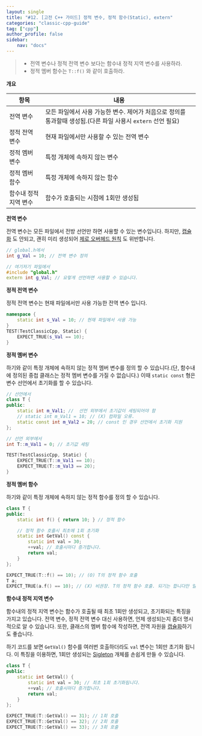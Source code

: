 ```yaml
---
layout: single
title: "#12. [고전 C++ 가이드] 정적 변수, 정적 함수(Static), extern"
categories: "classic-cpp-guide"
tag: ["cpp"]
author_profile: false
sidebar: 
    nav: "docs"
---
```


> * 전역 변수나 정적 전역 변수 보다는 함수내 정적 지역 변수를 사용하라.
> * 정적 멤버 함수는 `T::f()` 와 같이 호출하라.

**개요**

|항목|내용|
|--|--|
|전역 변수|모든 파일에서 사용 가능한 변수. 제어가 처음으로 정의를 통과할때 생성됨.(다른 파일 사용시 `extern` 선언 필요)|
|정적 전역 변수|현재 파일에서만 사용할 수 있는 전역 변수|
|정적 멤버 변수|특정 개체에 속하지 않는 변수|
|정적 멤버 함수|특정 개체에 속하지 않는 함수|
|함수내 정적 지역 변수| 함수가 호출되는 시점에 1회만 생성됨|

**전역 변수**

전역 변수는 모든 파일에서 전방 선언만 하면 사용할 수 있는 변수입니다. 하지만, [캡슐화](https://tango1202.github.io/principle/principle-encapsulation/) 도 안되고, 괜히 미리 생성되어 [제로 오버헤드 원칙](https://tango1202.github.io/principle/principle-zero-overhead/) 도 위반합니다.

```cpp
// global.h에서
int g_Val = 10; // 전역 변수 정의

// 여기저기 파일에서
#include "global.h"
extern int g_Val; // 요렇게 선언하면 사용할 수 있습니다.
```

**정적 전역 변수**

정적 전역 변수는 현재 파일에서만 사용 가능한 전역 변수 입니다. 

```cpp
namespace {
    static int s_Val = 10; // 현재 파일에서 사용 가능  
}
TEST(TestClassicCpp, Static) {
    EXPECT_TRUE(s_Val == 10);
}
```

**정적 멤버 변수**

하기와 같이 특정 개체에 속하지 않는 정적 멤버 변수를 정의 할 수 있습니다.(단, 함수내에 정의된 중첩 클래스는 정적 멤버 변수를 가질 수 없습니다.) 이때 `static const` 형은 변수 선언에서 초기화를 할 수 있습니다.

```cpp
// 선언에서
class T {
public:
    static int m_Val1; //  선언 외부에서 초기값이 세팅되어야 함
    // static int m_Val1 = 10; // (X) 컴파일 오류.
    static const int m_Val2 = 20; // const 인 경우 선언에서 초기화 지원
};

// 선언 외부에서
int T::m_Val1 = 0; // 초기값 세팅

TEST(TestClassicCpp, Static) {
    EXPECT_TRUE(T::m_Val1 == 10);
    EXPECT_TRUE(T::m_Val3 == 20);
}
```

**정적 멤버 함수**

하기와 같이 특정 개체에 속하지 않는 정적 함수를 정의 할 수 있습니다.

```cpp
class T {
public:
    static int f() { return 10; } // 정적 함수

    // 정적 함수 호출시 최초에 1회 초기화
    static int GetVal() const {
        static int val = 30;
        ++val; // 호출시마다 증가합니다.
        return val;
    }
};

EXPECT_TRUE(T::f() == 10); // (O) T의 정적 함수 호출
T a;
EXPECT_TRUE(a.f() == 10); // (X) 비권장. T의 정적 함수 호출. 되기는 합니다만 일반 멤버 함수 호출과 구분이 안되어 가독성이 떨어집니다.
```

**함수내 정적 지역 변수**

함수내의 정적 지역 변수는 함수가 호출될 때 최초 1회만 생성되고, 초기화되는 특징을 가지고 있습니다. 전역 변수, 정적 전역 변수 대신 사용하면, 언제 생성되는지 좀더 명시적으로 알 수 있습니다. 또한, 클래스의 멤버 함수에 작성하면, 전역 자원을 [캡슐화](https://tango1202.github.io/principle/principle-encapsulation/)하기도 좋습니다.

하기 코드를 보면 `GetVal()` 함수를 여러번 호출하더라도 `val` 변수는 1회만 초기화 됩니다. 이 특징을 이용하면, 1회만 생성되는 [Sigleton](https://tango1202.github.io/pattern/pattern-singleton/) 개체를 손쉽게 만들 수 있습니다. 

```cpp
class T {
public:
    static int GetVal() {
        static int val = 30; // 최초 1회 초기화됩니다.
        ++val; // 호출시마다 증가합니다.
        return val;
    }
};

EXPECT_TRUE(T::GetVal() == 31); // 1회 호출
EXPECT_TRUE(T::GetVal() == 32); // 2회 호출
EXPECT_TRUE(T::GetVal() == 33); // 3회 호출
```
